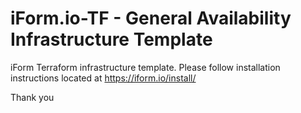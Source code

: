 # iForm.io-TF - General Availability Infrastructure Template

iForm Terraform infrastructure template. Please follow installation instructions located at https://iform.io/install/

Thank you
